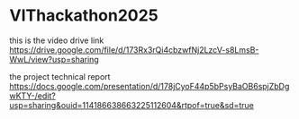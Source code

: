 # VIThackathon2025

this is the video drive link 
https://drive.google.com/file/d/173Rx3rQi4cbzwfNj2LzcV-s8LmsB-WwL/view?usp=sharing 


the project technical report 
https://docs.google.com/presentation/d/178jCyoF44p5bPsyBaOB6spjZbDgwKTY-/edit?usp=sharing&ouid=114186638663225112604&rtpof=true&sd=true 

